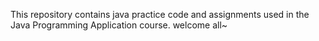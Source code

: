 This repository contains java practice code and assignments used in the Java Programming Application course.
welcome all~

